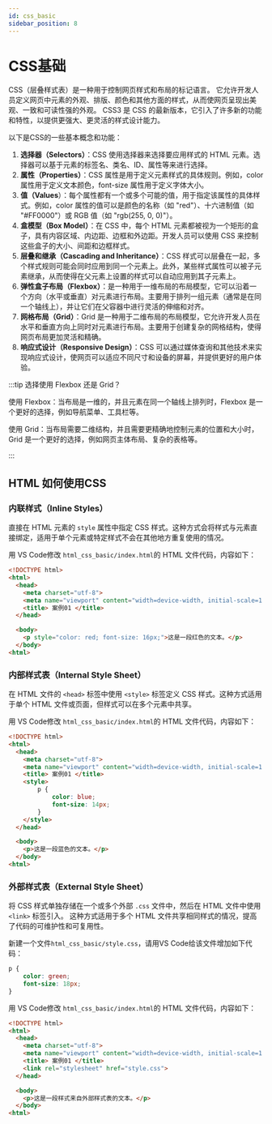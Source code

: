 ```yaml
---
id: css_basic
sidebar_position: 8
---
```


# CSS基础

CSS（层叠样式表）是一种用于控制网页样式和布局的标记语言。
它允许开发人员定义网页中元素的外观、排版、颜色和其他方面的样式，从而使网页呈现出美观、一致和可读性强的外观。
CSS3 是 CSS 的最新版本，它引入了许多新的功能和特性，以提供更强大、更灵活的样式设计能力。

以下是CSS的一些基本概念和功能：


1. **选择器（Selectors）**：CSS 使用选择器来选择要应用样式的 HTML 元素。选择器可以基于元素的标签名、类名、ID、属性等来进行选择。
2. **属性（Properties）**：CSS 属性是用于定义元素样式的具体规则。例如，color 属性用于定义文本颜色，font-size 属性用于定义字体大小。
3. **值（Values**）：每个属性都有一个或多个可能的值，用于指定该属性的具体样式。例如，color 属性的值可以是颜色的名称（如 "red"）、十六进制值（如 "#FF0000"）或 RGB 值（如 "rgb(255, 0, 0)"）。
4. **盒模型（Box Model）**：在 CSS 中，每个 HTML 元素都被视为一个矩形的盒子，具有内容区域、内边距、边框和外边距。开发人员可以使用 CSS 来控制这些盒子的大小、间距和边框样式。
5. **层叠和继承（Cascading and Inheritance）**：CSS 样式可以层叠在一起，多个样式规则可能会同时应用到同一个元素上。此外，某些样式属性可以被子元素继承，从而使得在父元素上设置的样式可以自动应用到其子元素上。
7. **弹性盒子布局（Flexbox）**：是一种用于一维布局的布局模型，它可以沿着一个方向（水平或垂直）对元素进行布局。主要用于排列一组元素（通常是在同一个轴线上），并让它们在父容器中进行灵活的伸缩和对齐。
8. **网格布局（Grid）**：Grid 是一种用于二维布局的布局模型，它允许开发人员在水平和垂直方向上同时对元素进行布局。主要用于创建复杂的网格结构，使得网页布局更加灵活和精确。
7. **响应式设计（Responsive Design）**：CSS 可以通过媒体查询和其他技术来实现响应式设计，使网页可以适应不同尺寸和设备的屏幕，并提供更好的用户体验。


:::tip 选择使用 Flexbox 还是 Grid？

使用 Flexbox：当布局是一维的，并且元素在同一个轴线上排列时，Flexbox 是一个更好的选择，例如导航菜单、工具栏等。

使用 Grid：当布局需要二维结构，并且需要更精确地控制元素的位置和大小时，Grid 是一个更好的选择，例如网页主体布局、复杂的表格等。

:::


## HTML 如何使用CSS

### 内联样式（Inline Styles）

直接在 HTML 元素的 `style` 属性中指定 CSS 样式。这种方式会将样式与元素直接绑定，适用于单个元素或特定样式不会在其他地方重复使用的情况。

用 VS Code修改 `html_css_basic/index.html`的 HTML 文件代码，内容如下：

```html title="index.html"
<!DOCTYPE html>
<html>
  <head>
    <meta charset="utf-8">
    <meta name="viewport" content="width=device-width, initial-scale=1.0">
    <title> 案例01 </title>
  </head>

  <body>
    <p style="color: red; font-size: 16px;">这是一段红色的文本。</p>
  </body>
<html>
```

### 内部样式表（Internal Style Sheet）

在 HTML 文件的 `<head>` 标签中使用 `<style>` 标签定义 CSS 样式。这种方式适用于单个 HTML 文件或页面，但样式可以在多个元素中共享。

用 VS Code修改 `html_css_basic/index.html`的 HTML 文件代码，内容如下：

```html title="index.html"
<!DOCTYPE html>
<html>
  <head>
    <meta charset="utf-8">
    <meta name="viewport" content="width=device-width, initial-scale=1.0">
    <title> 案例01 </title>
    <style>
        p {
            color: blue;
            font-size: 14px;
        }
    </style>
  </head>

  <body>
    <p>这是一段蓝色的文本。</p>
  </body>
<html>
```


### 外部样式表（External Style Sheet）

将 CSS 样式单独存储在一个或多个外部 `.css` 文件中，然后在 HTML 文件中使用 `<link>` 标签引入。
这种方式适用于多个 HTML 文件共享相同样式的情况，提高了代码的可维护性和可复用性。

新建一个文件`html_css_basic/style.css`，请用VS Code给该文件增加如下代码：

```css title="style.css"
p {
    color: green;
    font-size: 18px;
}
```

用 VS Code修改 `html_css_basic/index.html`的 HTML 文件代码，内容如下：

```html title="index.html"
<!DOCTYPE html>
<html>
  <head>
    <meta charset="utf-8">
    <meta name="viewport" content="width=device-width, initial-scale=1.0">
    <title> 案例01 </title>
    <link rel="stylesheet" href="style.css">   
  </head>

  <body>
    <p>这是一段样式来自外部样式表的文本。</p>
  </body>
<html>
```